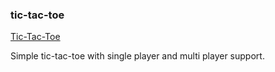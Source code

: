 ### tic-tac-toe

[Tic-Tac-Toe](https://tic-tac-toe-a7892.web.app/)

Simple tic-tac-toe with single player and multi player support.
